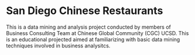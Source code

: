 # San Diego Chinese Restaurants
This is a data mining and analysis project conducted by members of Business Consulting Team at Chinese Global Community (CGC) UCSD. This is an
educational projected aimed at familiarizing with basic data mining techniques involved in business analysitcs. 
